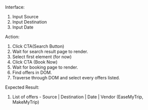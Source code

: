 Interface:
1. Input Source
2. Input Destination
3. Input Date

Action:
1. Click CTA(Search Button)
2. Wait for search result page to render.
3. Select first element (for now)
4. Click CTA (Book Now)
5. Wait for booking page to render.
6. Find offers in DOM.
7. Traverse through DOM and select every offers listed.


Expected Result:
1. List of offers - Source | Destination | Date | Vendor (EaseMyTrip, MakeMyTrip)